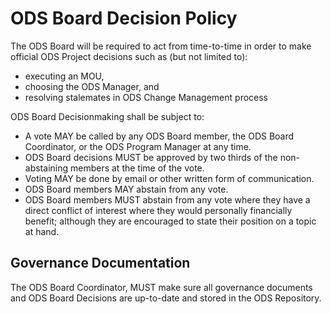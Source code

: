 # ODS Board Decision Policy

The ODS Board will be required to act from time-to-time in order to make official ODS Project decisions such as (but not limited to):

- executing an MOU,
- choosing the ODS Manager, and
- resolving stalemates in ODS Change Management process

ODS Board Decisionmaking shall be subject to:

- A vote MAY be called by any ODS Board member, the ODS Board Coordinator, or the ODS Program Manager at any time.
- ODS Board decisions MUST be approved by two thirds of the non-abstaining members at the time of the vote.
- Voting MAY be done by email or other written form of communication.
- ODS Board members MAY abstain from any vote.
- ODS Board members MUST abstain from any vote where they have a direct conflict of interest where they would personally financially benefit; although they are encouraged to state their position on a topic at hand.

## Governance Documentation

The ODS Board Coordinator, MUST make sure all governance documents and ODS Board Decisions are up-to-date and stored in the ODS Repository.
